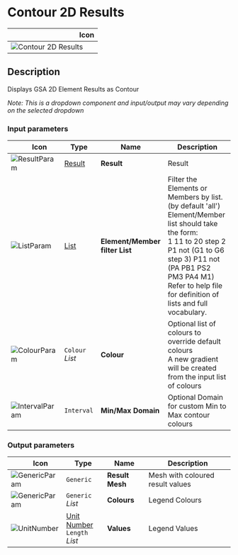 # Contour 2D Results
<!--- This file has been auto-generated, do not change it manually! Edit the generator here: https://github.com/arup-group/GSA-Grasshopper/tree/main/DocsGeneration --->

|<img width="150"/> Icon |
| ----------- |
|![Contour 2D Results](./images/Contour2dResults.png) |

## Description

Displays GSA 2D Element Results as Contour

_Note: This is a dropdown component and input/output may vary depending on the selected dropdown_

### Input parameters

|<img width="20"/> Icon |<img width="200"/> Type |<img width="200"/> Name |<img width="1000"/> Description |
| ----------- | ----------- | ----------- | ----------- |
|![ResultParam](./images/ResultParam.png) |[Result](gsagh-result-parameter.md) |**Result** |Result |
|![ListParam](./images/ListParam.png) |[List](gsagh-list-parameter.md) |**Element/Member filter List** |Filter the Elements or Members by list. (by default 'all')<br />Element/Member list should take the form:<br /> 1 11 to 20 step 2 P1 not (G1 to G6 step 3) P11 not (PA PB1 PS2 PM3 PA4 M1)<br />Refer to help file for definition of lists and full vocabulary. |
|![ColourParam](./images/ColourParam.png) |`Colour` _List_ |**Colour** |Optional list of colours to override default colours<br />A new gradient will be created from the input list of colours |
|![IntervalParam](./images/IntervalParam.png) |`Interval` |**Min/Max Domain** |Optional Domain for custom Min to Max contour colours |

### Output parameters

|<img width="20"/> Icon |<img width="200"/> Type |<img width="200"/> Name |<img width="1000"/> Description |
| ----------- | ----------- | ----------- | ----------- |
|![GenericParam](./images/GenericParam.png) |`Generic` |**Result Mesh** |Mesh with coloured result values |
|![GenericParam](./images/GenericParam.png) |`Generic` _List_ |**Colours** |Legend Colours |
|![UnitNumber](./images/UnitParam.png) |[Unit Number](gsagh-unitnumber-parameter.md)  ` Length ` _List_ |**Values** |Legend Values |
